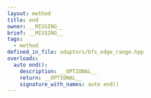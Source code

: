 ```yaml
---
layout: method
title: end
owner: __MISSING__
brief: __MISSING__
tags:
  - method
defined_in_file: adaptors/bfs_edge_range.hpp
overloads:
  auto end():
    description: __OPTIONAL__
    return: __OPTIONAL__
    signature_with_names: auto end()
---
```

